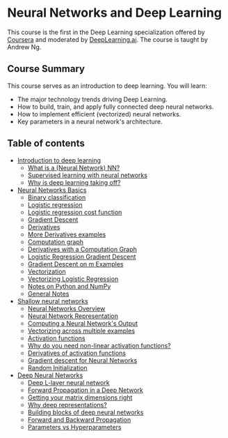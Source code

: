 # Neural Networks and Deep Learning

This course is the first in the Deep Learning specialization offered by [Coursera](https://www.coursera.org/specializations/deep-learning) and moderated by [DeepLearning.ai](http://deeplearning.ai). The course is taught by Andrew Ng.

## Course Summary

This course serves as an introduction to deep learning. You will learn:
- The major technology trends driving Deep Learning.
- How to build, train, and apply fully connected deep neural networks.
- How to implement efficient (vectorized) neural networks.
- Key parameters in a neural network's architecture.

## Table of contents


* [Introduction to deep learning](#introduction-to-deep-learning)
   * [What is a (Neural Network) NN?](#what-is-a-neural-network-nn)
   * [Supervised learning with neural networks](#supervised-learning-with-neural-networks)
   * [Why is deep learning taking off?](#why-is-deep-learning-taking-off)
* [Neural Networks Basics](#neural-networks-basics)
   * [Binary classification](#binary-classification)
   * [Logistic regression](#logistic-regression)
   * [Logistic regression cost function](#logistic-regression-cost-function)
   * [Gradient Descent](#gradient-descent)
   * [Derivatives](#derivatives)
   * [More Derivatives examples](#more-derivatives-examples)
   * [Computation graph](#computation-graph)
   * [Derivatives with a Computation Graph](#derivatives-with-a-computation-graph)
   * [Logistic Regression Gradient Descent](#logistic-regression-gradient-descent)
   * [Gradient Descent on m Examples](#gradient-descent-on-m-examples)
   * [Vectorization](#vectorization)
   * [Vectorizing Logistic Regression](#vectorizing-logistic-regression)
   * [Notes on Python and NumPy](#notes-on-python-and-numpy)
   * [General Notes](#general-notes)
* [Shallow neural networks](#shallow-neural-networks)
   * [Neural Networks Overview](#neural-networks-overview)
   * [Neural Network Representation](#neural-network-representation)
   * [Computing a Neural Network's Output](#computing-a-neural-networks-output)
   * [Vectorizing across multiple examples](#vectorizing-across-multiple-examples)
   * [Activation functions](#activation-functions)
   * [Why do you need non-linear activation functions?](#why-do-you-need-non-linear-activation-functions)
   * [Derivatives of activation functions](#derivatives-of-activation-functions)
   * [Gradient descent for Neural Networks](#gradient-descent-for-neural-networks)
   * [Random Initialization](#random-initialization)
* [Deep Neural Networks](#deep-neural-networks)
   * [Deep L-layer neural network](#deep-l-layer-neural-network)
   * [Forward Propagation in a Deep Network](#forward-propagation-in-a-deep-network)
   * [Getting your matrix dimensions right](#getting-your-matrix-dimensions-right)
   * [Why deep representations?](#why-deep-representations)
   * [Building blocks of deep neural networks](#building-blocks-of-deep-neural-networks)
   * [Forward and Backward Propagation](#forward-and-backward-propagation)
   * [Parameters vs Hyperparameters](#parameters-vs-hyperparameters)
      
   